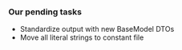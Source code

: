 ### Our pending tasks

- Standardize output with new BaseModel DTOs
- Move all literal strings to constant file
